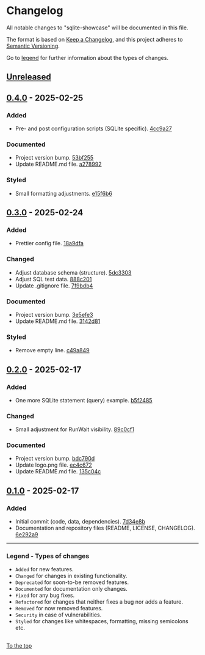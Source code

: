 #####

# Changelog

All notable changes to "sqlite-showcase" will be documented in this file.

The format is based on [Keep a Changelog](https://keepachangelog.com/en/1.0.0/),
and this project adheres to [Semantic Versioning](https://semver.org/spec/v2.0.0.html).

Go to [legend](#legend---types-of-changes) for further information about the types of changes.

## [Unreleased]

## [0.4.0] - 2025-02-25

### Added

- Pre- and post configuration scripts (SQLite specific). [4cc9a27](https://github.com/sven-seyfert/sqlite-showcase/commit/4cc9a274a407908cbba69d80643383e33f25f7c0)

### Documented

- Project version bump. [53bf255](https://github.com/sven-seyfert/sqlite-showcase/commit/53bf255facc42d3542100ca94d104e713527b995)
- Update README.md file. [a278992](https://github.com/sven-seyfert/sqlite-showcase/commit/a2789920b63b62d1811df70dea767bf00b8b2d22)

### Styled

- Small formatting adjustments. [e15f6b6](https://github.com/sven-seyfert/sqlite-showcase/commit/e15f6b6bda89be9f693c24fc87ebc0dc5d4e9936)

## [0.3.0] - 2025-02-24

### Added

- Prettier config file. [18a9dfa](https://github.com/sven-seyfert/sqlite-showcase/commit/18a9dfa4f046c72862275a9b15c0de70950266c3)

### Changed

- Adjust database schema (structure). [5dc3303](https://github.com/sven-seyfert/sqlite-showcase/commit/5dc330384458b369bcb09150745806c7265be421)
- Adjust SQL test data. [888c201](https://github.com/sven-seyfert/sqlite-showcase/commit/888c201945cec928755ec0b7703d8e4e2d7ed112)
- Update .gitignore file. [7f9bdb4](https://github.com/sven-seyfert/sqlite-showcase/commit/7f9bdb47281548dab94889a4279cc4acbc36bdfc)

### Documented

- Project version bump. [3e5efe3](https://github.com/sven-seyfert/sqlite-showcase/commit/3e5efe3d8317db44dc58bf327a3f60db23155d65)
- Update README.md file. [3142d81](https://github.com/sven-seyfert/sqlite-showcase/commit/3142d81dc369bbb9da5db75c0bdd69d8804bc793)

### Styled

- Remove empty line. [c49a849](https://github.com/sven-seyfert/sqlite-showcase/commit/c49a849cfe1799317d3b9baa935e3812ac6d81ba)

## [0.2.0] - 2025-02-17

### Added

- One more SQLite statement (query) example. [b5f2485](https://github.com/sven-seyfert/sqlite-showcase/commit/b5f2485d910f28977a6382b8c720eb511283b3f6)

### Changed

- Small adjustment for RunWait visibility. [89c0cf1](https://github.com/sven-seyfert/sqlite-showcase/commit/89c0cf180bf5edcf76366501938a2c532c28e615)

### Documented

- Project version bump. [bdc790d](https://github.com/sven-seyfert/sqlite-showcase/commit/bdc790db6503b765cb5718545f226dfa2009c345)
- Update logo.png file. [ec4c672](https://github.com/sven-seyfert/sqlite-showcase/commit/ec4c672b2cd4635470b4c19aa4b4b22c6b10991b)
- Update README.md file. [135c04c](https://github.com/sven-seyfert/sqlite-showcase/commit/135c04cd73dfa00bf014af81c8bf1c6d6257a791)

## [0.1.0] - 2025-02-17

### Added

- Initial commit (code, data, dependencies). [7d34e8b](https://github.com/sven-seyfert/sqlite-showcase/commit/7d34e8b1f8bb8550ad7368dcd705ce4b0ad7abb0)
- Documentation and repository files (README, LICENSE, CHANGELOG). [6e292a9](https://github.com/sven-seyfert/sqlite-showcase/commit/6e292a9089175b47b8335dcd9c14ce79407aff88)

[Unreleased]: https://github.com/sven-seyfert/sqlite-showcase/compare/v0.4.0...HEAD
[0.4.0]: https://github.com/sven-seyfert/sqlite-showcase/compare/v0.3.0...v0.4.0
[0.3.0]: https://github.com/sven-seyfert/sqlite-showcase/compare/v0.2.0...v0.3.0
[0.2.0]: https://github.com/sven-seyfert/sqlite-showcase/compare/v0.1.0...v0.2.0
[0.1.0]: https://github.com/sven-seyfert/sqlite-showcase/releases/tag/v0.1.0

---

### Legend - Types of changes

- `Added` for new features.
- `Changed` for changes in existing functionality.
- `Deprecated` for soon-to-be removed features.
- `Documented` for documentation only changes.
- `Fixed` for any bug fixes.
- `Refactored` for changes that neither fixes a bug nor adds a feature.
- `Removed` for now removed features.
- `Security` in case of vulnerabilities.
- `Styled` for changes like whitespaces, formatting, missing semicolons etc.

##

[To the top](#)
